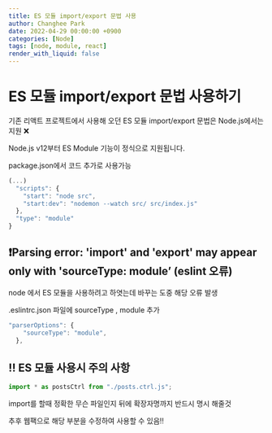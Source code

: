 ```yaml
---
title: ES 모듈 import/export 문법 사용
author: Changhee Park
date: 2022-04-29 00:00:00 +0900
categories: [Node]
tags: [node, module, react]
render_with_liquid: false
---
```


# **ES 모듈 import/export 문법 사용하기**

기존 리액트 프로젝트에서 사용해 오던 ES 모듈 import/export 문법은 Node.js에서는 지원 ❌

Node.js v12부터 ES Module 기능이 정식으로 지원됩니다.

package.json에서 코드 추가로 사용가능

```jsx
(...)
  "scripts": {
    "start": "node src",
    "start:dev": "nodemon --watch src/ src/index.js"
  },
  "type": "module"
}
```

## **❗️Parsing error: 'import' and 'export' may appear only with 'sourceType: module’ (eslint 오류)**

node 에서 ES 모듈을 사용하려고 하엿는데 바꾸는 도중 해당 오류 발생

.eslintrc.json 파일에 sourceType , module 추가

```jsx
"parserOptions": {
    "sourceType": "module",
  },
```

## **‼️ ES 모듈 사용시 주의 사항**

```jsx
import * as postsCtrl from "./posts.ctrl.js";
```

import를 할때 정확한 무슨 파일인지 뒤에 확장자명까지 반드시 명시 해줄것

추후 웹팩으로 해당 부분을 수정하여 사용할 수 있음‼️
